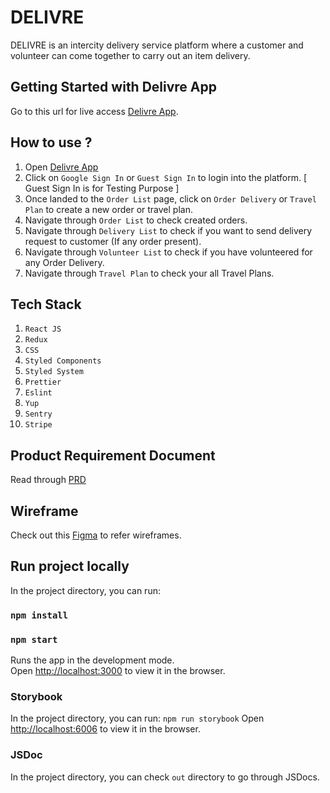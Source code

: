 # DELIVRE
DELIVRE is an intercity delivery service platform where a customer and volunteer can come together to carry out an item delivery.

## Getting Started with Delivre App

Go to this url for live access [Delivre App](https://delivre-6843b.web.app).

## How to use ?

1. Open [Delivre App](https://delivre-6843b.web.app)
2. Click on `Google Sign In` or `Guest Sign In` to login into the platform. [ Guest Sign In is for Testing Purpose ]
3. Once landed to the `Order List` page, click on `Order Delivery` or `Travel Plan` to create a new order or travel plan.
4. Navigate through `Order List` to check created orders.
5. Navigate through `Delivery List` to check if you want to send delivery request to customer (If any order present).
6. Navigate through `Volunteer List` to check if you have volunteered for any Order Delivery.
7. Navigate through `Travel Plan` to check your all Travel Plans.

## Tech Stack 

1. `React JS`
2. `Redux`
3. `CSS`
4. `Styled Components`
5. `Styled System`
6. `Prettier`
7. `Eslint`
8. `Yup`
9. `Sentry`
10. `Stripe`


## Product Requirement Document

Read through [PRD](https://iota-2.atlassian.net/wiki/spaces/PESTON7IOT/pages/5865473/Product+Requirement+Document)

## Wireframe

Check out this [Figma](https://www.figma.com/file/SLoYIrYu4CNJK8pN9IMeXo/Design?node-id=0%3A1) to refer wireframes.

## Run project locally

In the project directory, you can run:

### `npm install`
### `npm start`

Runs the app in the development mode.\
Open [http://localhost:3000](http://localhost:3000) to view it in the browser.

### Storybook

In the project directory, you can run:
`npm run storybook`
Open [http://localhost:6006](http://localhost:6006) to view it in the browser.

### JSDoc

In the project directory, you can check `out` directory to go through JSDocs.
